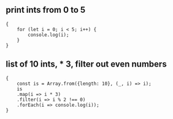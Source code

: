 ## print ints from 0 to 5

```
{
    for (let i = 0; i < 5; i++) {
        console.log(i);
    }
}
```

## list of 10 ints, * 3, filter out even numbers

```
{
    const is = Array.from({length: 10}, (_, i) => i);
    is
    .map(i => i * 3)
    .filter(i => i % 2 !== 0)
    .forEach(i => console.log(i));
}
```
